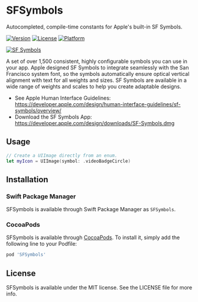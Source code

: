 # SFSymbols

Autocompleted, compile-time constants for Apple's built-in SF Symbols.

[![Version](https://img.shields.io/cocoapods/v/SFSymbols.svg?style=flat)](https://cocoapods.org/pods/SFSymbols)
[![License](https://img.shields.io/cocoapods/l/SFSymbols.svg?style=flat)](https://cocoapods.org/pods/SFSymbols)
[![Platform](https://img.shields.io/cocoapods/p/SFSymbols.svg?style=flat)](https://cocoapods.org/pods/SFSymbols)

[![SF Symbols](https://developer.apple.com/design/human-interface-guidelines/sf-symbols/images/sf-symbols-scales-weights_2x.png)](https://developer.apple.com/design/human-interface-guidelines/sf-symbols/overview/)

A set of over 1,500 consistent, highly configurable symbols you can use in your app. Apple designed SF Symbols to integrate seamlessly with the San Francisco system font, so the symbols automatically ensure optical vertical alignment with text for all weights and sizes. SF Symbols are available in a wide range of weights and scales to help you create adaptable designs.

- See Apple Human Interface Guidelines: https://developer.apple.com/design/human-interface-guidelines/sf-symbols/overview/
- Download the SF Symbols App: https://developer.apple.com/design/downloads/SF-Symbols.dmg

## Usage
```swift
// Create a UIImage directly from an enum.
let myIcon = UIImage(symbol: .videoBadgeCircle)
```

## Installation

### Swift Package Manager

SFSymbols is available through Swift Package Manager as `SFSymbols`.

### CocoaPods

SFSymbols is available through [CocoaPods](https://cocoapods.org). To install
it, simply add the following line to your Podfile:

```ruby
pod 'SFSymbols'
```

## License

SFSymbols is available under the MIT license. See the LICENSE file for more info.
